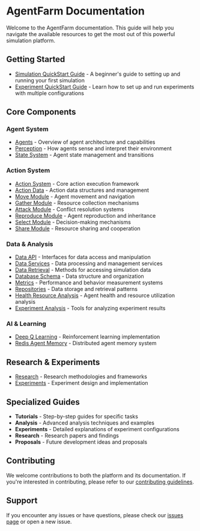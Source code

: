 # AgentFarm Documentation

Welcome to the AgentFarm documentation. This guide will help you navigate the available resources to get the most out of this powerful simulation platform.

## Getting Started

- [Simulation QuickStart Guide](SimulationQuickStart.md) - A beginner's guide to setting up and running your first simulation
- [Experiment QuickStart Guide](ExperimentQuickStart.md) - Learn how to set up and run experiments with multiple configurations

## Core Components

### Agent System
- [Agents](agents.md) - Overview of agent architecture and capabilities
- [Perception](perception.md) - How agents sense and interpret their environment
- [State System](state_system.md) - Agent state management and transitions

### Action System
- [Action System](action_system.md) - Core action execution framework
- [Action Data](action_data.md) - Action data structures and management
- [Move Module](move_module.md) - Agent movement and navigation
- [Gather Module](gather_module.md) - Resource collection mechanisms
- [Attack Module](attack_module.md) - Conflict resolution systems
- [Reproduce Module](reproduce_module.md) - Agent reproduction and inheritance
- [Select Module](select_module.md) - Decision-making mechanisms
- [Share Module](share_module.md) - Resource sharing and cooperation

### Data & Analysis
- [Data API](data_api.md) - Interfaces for data access and manipulation
- [Data Services](data_services.md) - Data processing and management services
- [Data Retrieval](data_retrieval.md) - Methods for accessing simulation data
- [Database Schema](database_schema.md) - Data structure and organization
- [Metrics](metrics.md) - Performance and behavior measurement systems
- [Repositories](repositories.md) - Data storage and retrieval patterns
- [Health Resource Analysis](health_resource_analysis.md) - Agent health and resource utilization analysis
- [Experiment Analysis](experiment_analysis.md) - Tools for analyzing experiment results

### AI & Learning
- [Deep Q Learning](deep_q_learning.md) - Reinforcement learning implementation
- [Redis Agent Memory](redis_agent_memory.md) - Distributed agent memory system

## Research & Experiments
- [Research](research.md) - Research methodologies and frameworks
- [Experiments](experiments.md) - Experiment design and implementation

## Specialized Guides
- **Tutorials** - Step-by-step guides for specific tasks
- **Analysis** - Advanced analysis techniques and examples
- **Experiments** - Detailed explanations of experiment configurations
- **Research** - Research papers and findings
- **Proposals** - Future development ideas and proposals

## Contributing

We welcome contributions to both the platform and its documentation. If you're interested in contributing, please refer to our [contributing guidelines](../CONTRIBUTING.md).

## Support

If you encounter any issues or have questions, please check our [issues page](https://github.com/Dooders/AgentFarm/issues) or open a new issue. 